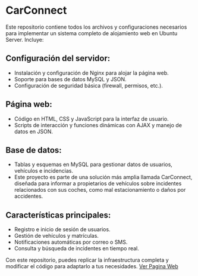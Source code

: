 # CarConnect
Este repositorio contiene todos los archivos y configuraciones necesarios para implementar un sistema completo de alojamiento web en Ubuntu Server. Incluye:

## Configuración del servidor:

- Instalación y configuración de Nginx para alojar la página web.
- Soporte para bases de datos MySQL y JSON.
- Configuración de seguridad básica (firewall, permisos, etc.).

## Página web:

- Código en HTML, CSS y JavaScript para la interfaz de usuario.
- Scripts de interacción y funciones dinámicas con AJAX y manejo de datos en JSON.

## Base de datos:

- Tablas y esquemas en MySQL para gestionar datos de usuarios, vehículos e incidencias.
- Este proyecto es parte de una solución más amplia llamada CarConnect, diseñada para informar a propietarios de vehículos sobre incidentes relacionados con sus coches, como mal estacionamiento o daños por accidentes.

## Características principales:

- Registro e inicio de sesión de usuarios.
- Gestión de vehículos y matrículas.
- Notificaciones automáticas por correo o SMS.
- Consulta y búsqueda de incidentes en tiempo real.

Con este repositorio, puedes replicar la infraestructura completa y modificar el código para adaptarlo a tus necesidades.
[Ver Pagina Web](www.ourcarconnect.org)
